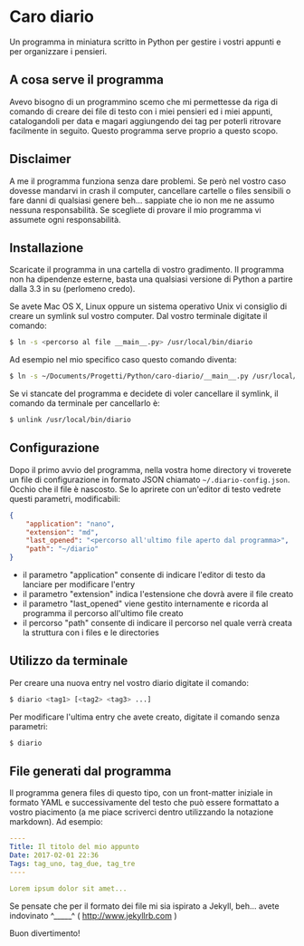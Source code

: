 # Caro diario

Un programma in miniatura scritto in Python per gestire i vostri appunti 
e per organizzare i pensieri.

## A cosa serve il programma

Avevo bisogno di un programmino scemo che mi permettesse da riga di 
comando di creare dei file 
di testo con i miei pensieri ed i miei appunti, catalogandoli per data e 
magari aggiungendo dei tag per 
poterli ritrovare facilmente in seguito.
Questo programma serve proprio a questo scopo.

## Disclaimer

A me il programma funziona senza dare problemi. Se però nel vostro caso 
dovesse mandarvi in crash 
il computer, cancellare cartelle o files sensibili o fare danni di 
qualsiasi genere beh... sappiate che io
non me ne assumo nessuna responsabilità. Se scegliete di provare il mio 
programma vi assumete ogni responsabilità.

## Installazione 

Scaricate il programma in una cartella di vostro gradimento. Il 
programma non ha dipendenze esterne, basta 
una qualsiasi versione di Python a partire dalla 3.3 in su (perlomeno 
credo).

Se avete Mac OS X, Linux oppure un sistema operativo Unix vi consiglio 
di creare un symlink sul vostro computer. 
Dal vostro terminale digitate il comando:

````sh
$ ln -s <percorso al file __main__.py> /usr/local/bin/diario
````

Ad esempio nel mio specifico caso questo comando diventa:

````sh
$ ln -s ~/Documents/Progetti/Python/caro-diario/__main__.py /usr/local/bin/diario
````

Se vi stancate del programma e decidete di voler cancellare il symlink, 
il comando da terminale per cancellarlo è:

````sh
$ unlink /usr/local/bin/diario
````

## Configurazione

Dopo il primo avvio del programma, nella vostra home directory vi 
troverete un file di configurazione in formato JSON 
chiamato `~/.diario-config.json`. Occhio che il file è nascosto.
Se lo aprirete con un'editor di testo vedrete questi parametri, 
modificabili:

````json
{
    "application": "nano",
    "extension": "md",
    "last_opened": "<percorso all'ultimo file aperto dal programma>",
    "path": "~/diario"
}
````

* il parametro "application" consente di indicare l'editor di testo da lanciare per modificare l'entry
* il parametro "extension" indica l'estensione che dovrà avere il file creato
* il parametro "last_opened" viene gestito internamente e ricorda al programma il percorso all'ultimo file creato
* il percorso "path" consente di indicare il percorso nel quale verrà creata la struttura con i files e le directories

## Utilizzo da terminale

Per creare una nuova entry nel vostro diario digitate il comando:

````sh
$ diario <tag1> [<tag2> <tag3> ...]
````
Per modificare l'ultima entry che avete creato, digitate il comando 
senza parametri:

````sh
$ diario
````

## File generati dal programma

Il programma genera files di questo tipo, con un front-matter iniziale 
in formato YAML e successivamente del testo che può essere formattato a 
vostro piacimento (a me piace scriverci dentro utilizzando la notazione 
markdown).
Ad esempio:

````yaml
----
Title: Il titolo del mio appunto
Date: 2017-02-01 22:36
Tags: tag_uno, tag_due, tag_tre
----

Lorem ipsum dolor sit amet...

````

Se pensate che per il formato dei file mi sia ispirato a Jekyll, beh... 
avete indovinato ^_____^
( <http://www.jekyllrb.com> )

Buon divertimento!
